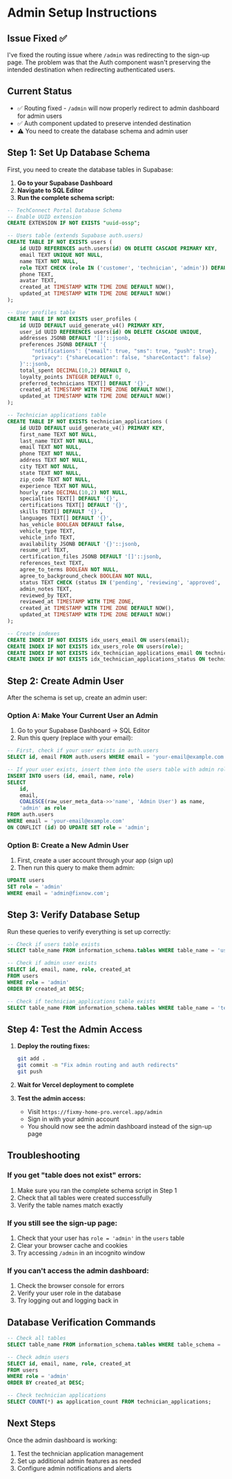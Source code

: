 # Admin Setup Instructions

## Issue Fixed ✅
I've fixed the routing issue where `/admin` was redirecting to the sign-up page. The problem was that the Auth component wasn't preserving the intended destination when redirecting authenticated users.

## Current Status
- ✅ Routing fixed - `/admin` will now properly redirect to admin dashboard for admin users
- ✅ Auth component updated to preserve intended destination
- ⚠️ You need to create the database schema and admin user

## Step 1: Set Up Database Schema

First, you need to create the database tables in Supabase:

1. **Go to your Supabase Dashboard**
2. **Navigate to SQL Editor**
3. **Run the complete schema script:**

```sql
-- TechConnect Portal Database Schema
-- Enable UUID extension
CREATE EXTENSION IF NOT EXISTS "uuid-ossp";

-- Users table (extends Supabase auth.users)
CREATE TABLE IF NOT EXISTS users (
    id UUID REFERENCES auth.users(id) ON DELETE CASCADE PRIMARY KEY,
    email TEXT UNIQUE NOT NULL,
    name TEXT NOT NULL,
    role TEXT CHECK (role IN ('customer', 'technician', 'admin')) DEFAULT 'customer',
    phone TEXT,
    avatar TEXT,
    created_at TIMESTAMP WITH TIME ZONE DEFAULT NOW(),
    updated_at TIMESTAMP WITH TIME ZONE DEFAULT NOW()
);

-- User profiles table
CREATE TABLE IF NOT EXISTS user_profiles (
    id UUID DEFAULT uuid_generate_v4() PRIMARY KEY,
    user_id UUID REFERENCES users(id) ON DELETE CASCADE UNIQUE,
    addresses JSONB DEFAULT '[]'::jsonb,
    preferences JSONB DEFAULT '{
        "notifications": {"email": true, "sms": true, "push": true},
        "privacy": {"shareLocation": false, "shareContact": false}
    }'::jsonb,
    total_spent DECIMAL(10,2) DEFAULT 0,
    loyalty_points INTEGER DEFAULT 0,
    preferred_technicians TEXT[] DEFAULT '{}',
    created_at TIMESTAMP WITH TIME ZONE DEFAULT NOW(),
    updated_at TIMESTAMP WITH TIME ZONE DEFAULT NOW()
);

-- Technician applications table
CREATE TABLE IF NOT EXISTS technician_applications (
    id UUID DEFAULT uuid_generate_v4() PRIMARY KEY,
    first_name TEXT NOT NULL,
    last_name TEXT NOT NULL,
    email TEXT NOT NULL,
    phone TEXT NOT NULL,
    address TEXT NOT NULL,
    city TEXT NOT NULL,
    state TEXT NOT NULL,
    zip_code TEXT NOT NULL,
    experience TEXT NOT NULL,
    hourly_rate DECIMAL(10,2) NOT NULL,
    specialties TEXT[] DEFAULT '{}',
    certifications TEXT[] DEFAULT '{}',
    skills TEXT[] DEFAULT '{}',
    languages TEXT[] DEFAULT '{}',
    has_vehicle BOOLEAN DEFAULT false,
    vehicle_type TEXT,
    vehicle_info TEXT,
    availability JSONB DEFAULT '{}'::jsonb,
    resume_url TEXT,
    certification_files JSONB DEFAULT '[]'::jsonb,
    references_text TEXT,
    agree_to_terms BOOLEAN NOT NULL,
    agree_to_background_check BOOLEAN NOT NULL,
    status TEXT CHECK (status IN ('pending', 'reviewing', 'approved', 'rejected', 'hired')) DEFAULT 'pending',
    admin_notes TEXT,
    reviewed_by TEXT,
    reviewed_at TIMESTAMP WITH TIME ZONE,
    created_at TIMESTAMP WITH TIME ZONE DEFAULT NOW(),
    updated_at TIMESTAMP WITH TIME ZONE DEFAULT NOW()
);

-- Create indexes
CREATE INDEX IF NOT EXISTS idx_users_email ON users(email);
CREATE INDEX IF NOT EXISTS idx_users_role ON users(role);
CREATE INDEX IF NOT EXISTS idx_technician_applications_email ON technician_applications(email);
CREATE INDEX IF NOT EXISTS idx_technician_applications_status ON technician_applications(status);
```

## Step 2: Create Admin User

After the schema is set up, create an admin user:

### Option A: Make Your Current User an Admin
1. Go to your Supabase Dashboard → SQL Editor
2. Run this query (replace with your email):

```sql
-- First, check if your user exists in auth.users
SELECT id, email FROM auth.users WHERE email = 'your-email@example.com';

-- If your user exists, insert them into the users table with admin role
INSERT INTO users (id, email, name, role) 
SELECT 
    id, 
    email, 
    COALESCE(raw_user_meta_data->>'name', 'Admin User') as name,
    'admin' as role
FROM auth.users 
WHERE email = 'your-email@example.com'
ON CONFLICT (id) DO UPDATE SET role = 'admin';
```

### Option B: Create a New Admin User
1. First, create a user account through your app (sign up)
2. Then run this query to make them admin:

```sql
UPDATE users 
SET role = 'admin' 
WHERE email = 'admin@fixnow.com';
```

## Step 3: Verify Database Setup

Run these queries to verify everything is set up correctly:

```sql
-- Check if users table exists
SELECT table_name FROM information_schema.tables WHERE table_name = 'users';

-- Check if admin user exists
SELECT id, email, name, role, created_at 
FROM users 
WHERE role = 'admin'
ORDER BY created_at DESC;

-- Check if technician_applications table exists
SELECT table_name FROM information_schema.tables WHERE table_name = 'technician_applications';
```

## Step 4: Test the Admin Access

1. **Deploy the routing fixes:**
   ```bash
   git add .
   git commit -m "Fix admin routing and auth redirects"
   git push
   ```

2. **Wait for Vercel deployment to complete**

3. **Test the admin access:**
   - Visit `https://fixmy-home-pro.vercel.app/admin`
   - Sign in with your admin account
   - You should now see the admin dashboard instead of the sign-up page

## Troubleshooting

### If you get "table does not exist" errors:
1. Make sure you ran the complete schema script in Step 1
2. Check that all tables were created successfully
3. Verify the table names match exactly

### If you still see the sign-up page:
1. Check that your user has `role = 'admin'` in the `users` table
2. Clear your browser cache and cookies
3. Try accessing `/admin` in an incognito window

### If you can't access the admin dashboard:
1. Check the browser console for errors
2. Verify your user role in the database
3. Try logging out and logging back in

## Database Verification Commands

```sql
-- Check all tables
SELECT table_name FROM information_schema.tables WHERE table_schema = 'public';

-- Check admin users
SELECT id, email, name, role, created_at 
FROM users 
WHERE role = 'admin'
ORDER BY created_at DESC;

-- Check technician applications
SELECT COUNT(*) as application_count FROM technician_applications;
```

## Next Steps

Once the admin dashboard is working:
1. Test the technician application management
2. Set up additional admin features as needed
3. Configure admin notifications and alerts
